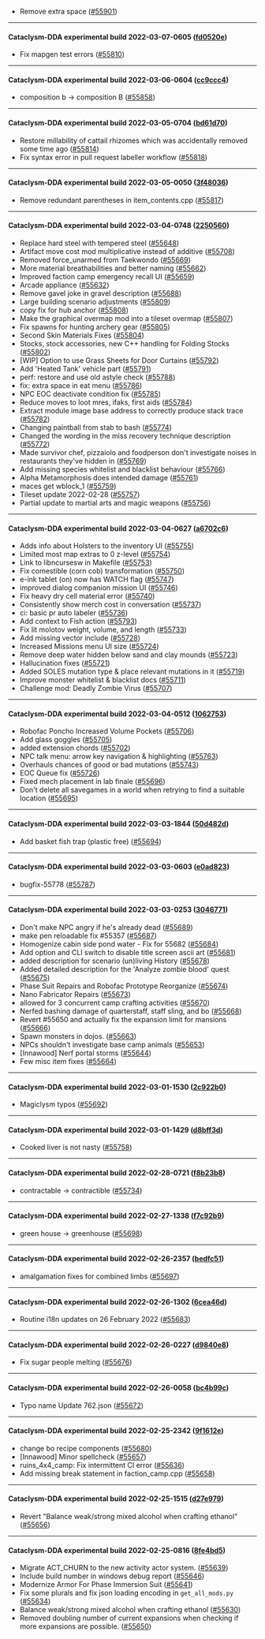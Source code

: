 * Remove extra space ([#55901](https://github.com/CleverRaven/Cataclysm-DDA/pull/55901))

---

#### Cataclysm-DDA experimental build 2022-03-07-0605 ([fd0520e](https://github.com/CleverRaven/Cataclysm-DDA/releases/tag/cdda-experimental-2022-03-07-0605))

* Fix mapgen test errors ([#55810](https://github.com/CleverRaven/Cataclysm-DDA/pull/55810))

---

#### Cataclysm-DDA experimental build 2022-03-06-0604 ([cc9ccc4](https://github.com/CleverRaven/Cataclysm-DDA/releases/tag/cdda-experimental-2022-03-06-0604))

* composition b → composition B ([#55858](https://github.com/CleverRaven/Cataclysm-DDA/pull/55858))

---

#### Cataclysm-DDA experimental build 2022-03-05-0704 ([bd61d70](https://github.com/CleverRaven/Cataclysm-DDA/releases/tag/cdda-experimental-2022-03-05-0704))

* Restore millability of cattail rhizomes which was accidentally removed some time ago ([#55814](https://github.com/CleverRaven/Cataclysm-DDA/pull/55814))
* Fix syntax error in pull request labeller workflow ([#55818](https://github.com/CleverRaven/Cataclysm-DDA/pull/55818))

---

#### Cataclysm-DDA experimental build 2022-03-05-0050 ([3f48036](https://github.com/CleverRaven/Cataclysm-DDA/releases/tag/cdda-experimental-2022-03-05-0050))

* Remove redundant parentheses in item_contents.cpp ([#55817](https://github.com/CleverRaven/Cataclysm-DDA/pull/55817))

---

#### Cataclysm-DDA experimental build 2022-03-04-0748 ([2250560](https://github.com/CleverRaven/Cataclysm-DDA/releases/tag/cdda-experimental-2022-03-04-0748))

* Replace hard steel with tempered steel ([#55648](https://github.com/CleverRaven/Cataclysm-DDA/pull/55648))
* Artifact move cost mod multiplicative instead of additive ([#55708](https://github.com/CleverRaven/Cataclysm-DDA/pull/55708))
* Removed force_unarmed from Taekwondo ([#55669](https://github.com/CleverRaven/Cataclysm-DDA/pull/55669))
* More material breathabilities and better naming ([#55662](https://github.com/CleverRaven/Cataclysm-DDA/pull/55662))
* Improved faction camp emergency recall UI ([#55659](https://github.com/CleverRaven/Cataclysm-DDA/pull/55659))
* Arcade appliance ([#55632](https://github.com/CleverRaven/Cataclysm-DDA/pull/55632))
* Remove gavel joke in gravel description ([#55688](https://github.com/CleverRaven/Cataclysm-DDA/pull/55688))
* Large building scenario adjustments ([#55809](https://github.com/CleverRaven/Cataclysm-DDA/pull/55809))
* copy fix for hub anchor ([#55808](https://github.com/CleverRaven/Cataclysm-DDA/pull/55808))
* Make the graphical overmap mod into a tileset overmap ([#55807](https://github.com/CleverRaven/Cataclysm-DDA/pull/55807))
* Fix spawns for hunting archery gear ([#55805](https://github.com/CleverRaven/Cataclysm-DDA/pull/55805))
* Second Skin Materials Fixes ([#55804](https://github.com/CleverRaven/Cataclysm-DDA/pull/55804))
* Stocks, stock accessories, new C++ handling for Folding Stocks ([#55802](https://github.com/CleverRaven/Cataclysm-DDA/pull/55802))
* [WIP] Option to use Grass Sheets for Door Curtains ([#55792](https://github.com/CleverRaven/Cataclysm-DDA/pull/55792))
* Add 'Heated Tank' vehicle part ([#55791](https://github.com/CleverRaven/Cataclysm-DDA/pull/55791))
* perf: restore and use old astyle check ([#55788](https://github.com/CleverRaven/Cataclysm-DDA/pull/55788))
* fix: extra space in eat menu ([#55786](https://github.com/CleverRaven/Cataclysm-DDA/pull/55786))
* NPC EOC deactivate condition fix ([#55785](https://github.com/CleverRaven/Cataclysm-DDA/pull/55785))
* Reduce moves to loot mres, ifaks, first aids ([#55784](https://github.com/CleverRaven/Cataclysm-DDA/pull/55784))
* Extract module image base address to correctly produce stack trace ([#55782](https://github.com/CleverRaven/Cataclysm-DDA/pull/55782))
* Changing paintball from stab to bash ([#55774](https://github.com/CleverRaven/Cataclysm-DDA/pull/55774))
* Changed the wording in the miss recovery technique description ([#55772](https://github.com/CleverRaven/Cataclysm-DDA/pull/55772))
* Made survivor chef, pizzaiolo and foodperson don't investigate noises in restaurants they've hidden in ([#55769](https://github.com/CleverRaven/Cataclysm-DDA/pull/55769))
* Add missing species whitelist and blacklist behaviour ([#55766](https://github.com/CleverRaven/Cataclysm-DDA/pull/55766))
* Alpha Metamorphosis does intended damage ([#55761](https://github.com/CleverRaven/Cataclysm-DDA/pull/55761))
* maces get wblock_1 ([#55759](https://github.com/CleverRaven/Cataclysm-DDA/pull/55759))
* Tileset update 2022-02-28 ([#55757](https://github.com/CleverRaven/Cataclysm-DDA/pull/55757))
* Partial update to martial arts and magic weapons ([#55756](https://github.com/CleverRaven/Cataclysm-DDA/pull/55756))

---

#### Cataclysm-DDA experimental build 2022-03-04-0627 ([a6702c6](https://github.com/CleverRaven/Cataclysm-DDA/releases/tag/cdda-experimental-2022-03-04-0627))

* Adds info about Holsters to the inventory UI ([#55755](https://github.com/CleverRaven/Cataclysm-DDA/pull/55755))
* Limited most map extras to 0 z-level ([#55754](https://github.com/CleverRaven/Cataclysm-DDA/pull/55754))
* Link to libncursesw in Makefile ([#55753](https://github.com/CleverRaven/Cataclysm-DDA/pull/55753))
* Fix comestible (corn cob) transformation ([#55750](https://github.com/CleverRaven/Cataclysm-DDA/pull/55750))
* e-ink tablet (on) now has WATCH flag ([#55747](https://github.com/CleverRaven/Cataclysm-DDA/pull/55747))
* improved dialog companion mission UI ([#55746](https://github.com/CleverRaven/Cataclysm-DDA/pull/55746))
* Fix heavy dry cell material error ([#55740](https://github.com/CleverRaven/Cataclysm-DDA/pull/55740))
* Consistently show merch cost in conversation ([#55737](https://github.com/CleverRaven/Cataclysm-DDA/pull/55737))
* ci: basic pr auto labeler ([#55736](https://github.com/CleverRaven/Cataclysm-DDA/pull/55736))
* Add context to Fish action ([#55793](https://github.com/CleverRaven/Cataclysm-DDA/pull/55793))
* Fix lit molotov weight, volume, and length ([#55733](https://github.com/CleverRaven/Cataclysm-DDA/pull/55733))
* Add missing vector include ([#55728](https://github.com/CleverRaven/Cataclysm-DDA/pull/55728))
* Increased Missions menu UI size ([#55724](https://github.com/CleverRaven/Cataclysm-DDA/pull/55724))
* Remove deep water hidden below sand and clay mounds ([#55723](https://github.com/CleverRaven/Cataclysm-DDA/pull/55723))
* Hallucination fixes ([#55721](https://github.com/CleverRaven/Cataclysm-DDA/pull/55721))
* Added SOLES mutation type & place relevant mutations in it ([#55719](https://github.com/CleverRaven/Cataclysm-DDA/pull/55719))
* Improve monster whitelist & blacklist docs ([#55711](https://github.com/CleverRaven/Cataclysm-DDA/pull/55711))
* Challenge mod: Deadly Zombie Virus ([#55707](https://github.com/CleverRaven/Cataclysm-DDA/pull/55707))

---

#### Cataclysm-DDA experimental build 2022-03-04-0512 ([1062753](https://github.com/CleverRaven/Cataclysm-DDA/releases/tag/cdda-experimental-2022-03-04-0512))

* Robofac Poncho Increased Volume Pockets ([#55706](https://github.com/CleverRaven/Cataclysm-DDA/pull/55706))
* Add glass goggles ([#55705](https://github.com/CleverRaven/Cataclysm-DDA/pull/55705))
* added extension chords ([#55702](https://github.com/CleverRaven/Cataclysm-DDA/pull/55702))
* NPC talk menu: arrow key navigation & highlighting ([#55763](https://github.com/CleverRaven/Cataclysm-DDA/pull/55763))
* Overhauls chances of good or bad mutations ([#55743](https://github.com/CleverRaven/Cataclysm-DDA/pull/55743))
* EOC Queue fix ([#55726](https://github.com/CleverRaven/Cataclysm-DDA/pull/55726))
* Fixed mech placement in lab finale ([#55696](https://github.com/CleverRaven/Cataclysm-DDA/pull/55696))
* Don't delete all savegames in a world when retrying to find a suitable location ([#55695](https://github.com/CleverRaven/Cataclysm-DDA/pull/55695))

---

#### Cataclysm-DDA experimental build 2022-03-03-1844 ([50d482d](https://github.com/CleverRaven/Cataclysm-DDA/releases/tag/cdda-experimental-2022-03-03-1844))

* Add basket fish trap (plastic free) ([#55694](https://github.com/CleverRaven/Cataclysm-DDA/pull/55694))

---

#### Cataclysm-DDA experimental build 2022-03-03-0603 ([e0ad823](https://github.com/CleverRaven/Cataclysm-DDA/releases/tag/cdda-experimental-2022-03-03-0603))

* bugfix-55778 ([#55787](https://github.com/CleverRaven/Cataclysm-DDA/pull/55787))

---

#### Cataclysm-DDA experimental build 2022-03-03-0253 ([3046771](https://github.com/CleverRaven/Cataclysm-DDA/releases/tag/cdda-experimental-2022-03-03-0253))

* Don't make NPC angry if he's already dead ([#55689](https://github.com/CleverRaven/Cataclysm-DDA/pull/55689))
* make pen reloadable fix #55357 ([#55687](https://github.com/CleverRaven/Cataclysm-DDA/pull/55687))
* Homogenize cabin side pond water - Fix for 55682 ([#55684](https://github.com/CleverRaven/Cataclysm-DDA/pull/55684))
* Add option and CLI switch to disable title screen ascii art ([#55681](https://github.com/CleverRaven/Cataclysm-DDA/pull/55681))
* added description for scenario (un)living History ([#55678](https://github.com/CleverRaven/Cataclysm-DDA/pull/55678))
* Added detailed description for the 'Analyze zombie blood' quest ([#55675](https://github.com/CleverRaven/Cataclysm-DDA/pull/55675))
* Phase Suit Repairs and Robofac Prototype Reorganize ([#55674](https://github.com/CleverRaven/Cataclysm-DDA/pull/55674))
* Nano Fabricator Repairs ([#55673](https://github.com/CleverRaven/Cataclysm-DDA/pull/55673))
* allowed for 3 concurrent camp crafting activities ([#55670](https://github.com/CleverRaven/Cataclysm-DDA/pull/55670))
* Nerfed bashing damage of quarterstaff, staff sling, and bo ([#55668](https://github.com/CleverRaven/Cataclysm-DDA/pull/55668))
* Revert #55650 and actually fix the expansion limit for mansions ([#55666](https://github.com/CleverRaven/Cataclysm-DDA/pull/55666))
* Spawn monsters in dojos. ([#55663](https://github.com/CleverRaven/Cataclysm-DDA/pull/55663))
* NPCs shouldn't investigate base camp animals ([#55653](https://github.com/CleverRaven/Cataclysm-DDA/pull/55653))
* [Innawood] Nerf portal storms ([#55644](https://github.com/CleverRaven/Cataclysm-DDA/pull/55644))
* Few misc item fixes ([#55664](https://github.com/CleverRaven/Cataclysm-DDA/pull/55664))

---

#### Cataclysm-DDA experimental build 2022-03-01-1530 ([2c922b0](https://github.com/CleverRaven/Cataclysm-DDA/releases/tag/cdda-experimental-2022-03-01-1530))

* Magiclysm typos  ([#55692](https://github.com/CleverRaven/Cataclysm-DDA/pull/55692))

---

#### Cataclysm-DDA experimental build 2022-03-01-1429 ([d8bff3d](https://github.com/CleverRaven/Cataclysm-DDA/releases/tag/cdda-experimental-2022-03-01-1429))

* Cooked liver is not nasty ([#55758](https://github.com/CleverRaven/Cataclysm-DDA/pull/55758))

---

#### Cataclysm-DDA experimental build 2022-02-28-0721 ([f8b23b8](https://github.com/CleverRaven/Cataclysm-DDA/releases/tag/cdda-experimental-2022-02-28-0721))

* contractable -> contractible ([#55734](https://github.com/CleverRaven/Cataclysm-DDA/pull/55734))

---

#### Cataclysm-DDA experimental build 2022-02-27-1338 ([f7c92b9](https://github.com/CleverRaven/Cataclysm-DDA/releases/tag/cdda-experimental-2022-02-27-1338))

* green house -> greenhouse ([#55698](https://github.com/CleverRaven/Cataclysm-DDA/pull/55698))

---

#### Cataclysm-DDA experimental build 2022-02-26-2357 ([bedfc51](https://github.com/CleverRaven/Cataclysm-DDA/releases/tag/cdda-experimental-2022-02-26-2357))

* amalgamation fixes for combined limbs ([#55697](https://github.com/CleverRaven/Cataclysm-DDA/pull/55697))

---

#### Cataclysm-DDA experimental build 2022-02-26-1302 ([6cea46d](https://github.com/CleverRaven/Cataclysm-DDA/releases/tag/cdda-experimental-2022-02-26-1302))

* Routine i18n updates on 26 February 2022 ([#55683](https://github.com/CleverRaven/Cataclysm-DDA/pull/55683))

---

#### Cataclysm-DDA experimental build 2022-02-26-0227 ([d9840e8](https://github.com/CleverRaven/Cataclysm-DDA/releases/tag/cdda-experimental-2022-02-26-0227))

* Fix sugar people melting ([#55676](https://github.com/CleverRaven/Cataclysm-DDA/pull/55676))

---

#### Cataclysm-DDA experimental build 2022-02-26-0058 ([bc4b99c](https://github.com/CleverRaven/Cataclysm-DDA/releases/tag/cdda-experimental-2022-02-26-0058))

* Typo name Update 762.json ([#55672](https://github.com/CleverRaven/Cataclysm-DDA/pull/55672))

---

#### Cataclysm-DDA experimental build 2022-02-25-2342 ([9f1612e](https://github.com/CleverRaven/Cataclysm-DDA/releases/tag/cdda-experimental-2022-02-25-2342))

* change bo recipe components ([#55680](https://github.com/CleverRaven/Cataclysm-DDA/pull/55680))
* [Innawood] Minor spellcheck ([#55657](https://github.com/CleverRaven/Cataclysm-DDA/pull/55657))
* ruins_4x4_camp: Fix intermittent CI error ([#55636](https://github.com/CleverRaven/Cataclysm-DDA/pull/55636))
* Add missing break statement in faction_camp.cpp ([#55658](https://github.com/CleverRaven/Cataclysm-DDA/pull/55658))

---

#### Cataclysm-DDA experimental build 2022-02-25-1515 ([d27e979](https://github.com/CleverRaven/Cataclysm-DDA/releases/tag/cdda-experimental-2022-02-25-1515))

* Revert "Balance weak/strong mixed alcohol when crafting ethanol" ([#55656](https://github.com/CleverRaven/Cataclysm-DDA/pull/55656))

---

#### Cataclysm-DDA experimental build 2022-02-25-0816 ([8fe4bd5](https://github.com/CleverRaven/Cataclysm-DDA/releases/tag/cdda-experimental-2022-02-25-0816))

* Migrate ACT_CHURN to the new activity actor system. ([#55639](https://github.com/CleverRaven/Cataclysm-DDA/pull/55639))
* Include build number in windows debug report ([#55646](https://github.com/CleverRaven/Cataclysm-DDA/pull/55646))
* Modernize Armor For Phase Immersion Suit ([#55641](https://github.com/CleverRaven/Cataclysm-DDA/pull/55641))
* Fix some plurals and fix json loading encoding in `get_all_mods.py` ([#55634](https://github.com/CleverRaven/Cataclysm-DDA/pull/55634))
* Balance weak/strong mixed alcohol when crafting ethanol ([#55630](https://github.com/CleverRaven/Cataclysm-DDA/pull/55630))
* Removed doubling number of current expansions when checking if more expansions are possible. ([#55650](https://github.com/CleverRaven/Cataclysm-DDA/pull/55650))
